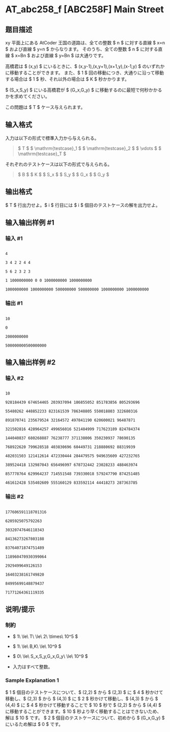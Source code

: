 # AT_abc258_f [ABC258F] Main Street

## 题目描述

[problemUrl]: https://atcoder.jp/contests/abc258/tasks/abc258_f

xy 平面上にある AtCoder 王国の道路は、全ての整数 $ n $ に対する直線 $ x=n $ および直線 $ y=n $ からなります。 そのうち、全ての整数 $ n $ に対する直線 $ x=Bn $ および直線 $ y=Bn $ は大通りです。

高橋君は $ (x,y) $ にいるときに、$ (x,y-1),(x,y+1),(x+1,y),(x-1,y) $ のいずれかに移動することができます。 また、$ 1 $ 回の移動につき、大通りに沿って移動する場合は $ 1 $ 秒、それ以外の場合は $ K $ 秒かかります。

$ (S_x,S_y) $ にいる高橋君が $ (G_x,G_y) $ に移動するのに最短で何秒かかるかを求めてください。

この問題は $ T $ ケース与えられます。

## 输入格式

入力は以下の形式で標準入力から与えられる。

> $ T $ $ \mathrm{testcase}_1 $ $ \mathrm{testcase}_2 $ $ \vdots $ $ \mathrm{testcase}_T $

それぞれのテストケースは以下の形式で与えられる。

> $ B $ $ K $ $ S_x $ $ S_y $ $ G_x $ $ G_y $

## 输出格式

$ T $ 行出力せよ。$ i $ 行目には $ i $ 個目のテストケースの解を出力せよ。

## 输入输出样例 #1

### 输入 #1

```
4
3 4 2 2 4 4
5 6 2 3 2 3
1 1000000000 0 0 1000000000 1000000000
1000000000 1000000000 500000000 500000000 1000000000 1000000000
```

### 输出 #1

```
10
0
2000000000
500000000500000000
```

## 输入输出样例 #2

### 输入 #2

```
10
928184439 674654465 203937094 186855052 851783856 805293696
55480262 448852233 823161539 786348805 550018803 322680316
891870741 235679524 32164572 497841190 620600021 96487871
321502816 428964257 499656016 521484999 717623189 824784374
144040837 680268887 76238777 371138006 350230937 78690135
768922620 799628518 403830696 60449731 218880692 88319939
482031503 121412614 472330444 284479575 949635609 427232765
389524418 132987043 656496997 678732442 23028233 488463974
857778764 629964237 714551548 739330018 579247790 874251485
461612428 535402609 555160129 833592114 44418273 287363785
```

### 输出 #2

```
177606591118701316
6205925075792263
30320747646118343
84136273267803188
83764071874751489
118960470930399064
2929499649126153
16403238161749820
84995699148879437
71771264361119335
```

## 说明/提示

### 制約

- $ 1\ \le\ T\ \le\ 2\ \times\ 10^5 $
- $ 1\ \le\ B,K\ \le\ 10^9 $
- $ 0\ \le\ S_x,S_y,G_x,G_y\ \le\ 10^9 $
- 入力はすべて整数。

### Sample Explanation 1

$ 1 $ 個目のテストケースについて、$ (2,2) $ から $ (2,3) $ に $ 4 $ 秒かけて移動し、$ (2,3) $ から $ (4,3) $ に $ 2 $ 秒かけて移動し、$ (4,3) $ から $ (4,4) $ に $ 4 $ 秒かけて移動することで $ 10 $ 秒で $ (2,2) $ から $ (4,4) $ に移動することができます。$ 10 $ 秒より早く移動することはできないため、解は $ 10 $ です。 $ 2 $ 個目のテストケースについて、初めから $ (G_x,G_y) $ にいるため解は $ 0 $ です。
